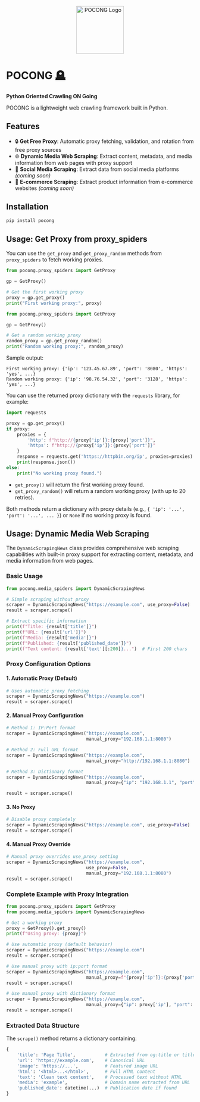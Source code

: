 <p align="center">
  <img src="https://i.ibb.co.com/35P4Nq9x/Screenshot-2025-08-22-at-18-40-11.png?width=128" alt="POCONG Logo" width="128"/>
</p>

# POCONG 🪦
**Python Oriented Crawling ON Going**

POCONG is a lightweight web crawling framework built in Python.

## Features

- 🔒 **Get Free Proxy**: Automatic proxy fetching, validation, and rotation from free proxy sources
- 🌐 **Dynamic Media Web Scraping**: Extract content, metadata, and media information from web pages with proxy support
- 📱 **Social Media Scraping**: Extract data from social media platforms *(coming soon)*
- 🛒 **E-commerce Scraping**: Extract product information from e-commerce websites *(coming soon)*

## Installation
```bash
pip install pocong
```

## Usage: Get Proxy from proxy_spiders

You can use the `get_proxy` and `get_proxy_random` methods from `proxy_spiders` to fetch working proxies.

```python
from pocong.proxy_spiders import GetProxy

gp = GetProxy()

# Get the first working proxy
proxy = gp.get_proxy()
print("First working proxy:", proxy)
```
```python
from pocong.proxy_spiders import GetProxy

gp = GetProxy()

# Get a random working proxy
random_proxy = gp.get_proxy_random()
print("Random working proxy:", random_proxy)
```

Sample output:
```
First working proxy: {'ip': '123.45.67.89', 'port': '8080', 'https': 'yes', ...}
Random working proxy: {'ip': '98.76.54.32', 'port': '3128', 'https': 'yes', ...}
```

You can use the returned proxy dictionary with the `requests` library, for example:

```python
import requests

proxy = gp.get_proxy()
if proxy:
    proxies = {
        'http': f"http://{proxy['ip']}:{proxy['port']}",
        'https': f"http://{proxy['ip']}:{proxy['port']}"
    }
    response = requests.get('https://httpbin.org/ip', proxies=proxies)
    print(response.json())
else:
    print("No working proxy found.")
```

- `get_proxy()` will return the first working proxy found.
- `get_proxy_random()` will return a random working proxy (with up to 20 retries).

Both methods return a dictionary with proxy details (e.g., `{ 'ip': '...', 'port': '...', ... }`) or `None` if no working proxy is found.

## Usage: Dynamic Media Web Scraping

The `DynamicScrapingNews` class provides comprehensive web scraping capabilities with built-in proxy support for extracting content, metadata, and media information from web pages.

### Basic Usage

```python
from pocong.media_spiders import DynamicScrapingNews

# Simple scraping without proxy
scraper = DynamicScrapingNews("https://example.com", use_proxy=False)
result = scraper.scrape()

# Extract specific information
print(f"Title: {result['title']}")
print(f"URL: {result['url']}")
print(f"Media: {result['media']}")
print(f"Published: {result['published_date']}")
print(f"Text content: {result['text'][:200]}...")  # First 200 chars
```

### Proxy Configuration Options

#### 1. Automatic Proxy (Default)
```python
# Uses automatic proxy fetching
scraper = DynamicScrapingNews("https://example.com")
result = scraper.scrape()
```

#### 2. Manual Proxy Configuration
```python
# Method 1: IP:Port format
scraper = DynamicScrapingNews("https://example.com", 
                              manual_proxy="192.168.1.1:8080")

# Method 2: Full URL format
scraper = DynamicScrapingNews("https://example.com", 
                              manual_proxy="http://192.168.1.1:8080")

# Method 3: Dictionary format
scraper = DynamicScrapingNews("https://example.com", 
                              manual_proxy={"ip": "192.168.1.1", "port": "8080"})

result = scraper.scrape()
```

#### 3. No Proxy
```python
# Disable proxy completely
scraper = DynamicScrapingNews("https://example.com", use_proxy=False)
result = scraper.scrape()
```

#### 4. Manual Proxy Override
```python
# Manual proxy overrides use_proxy setting
scraper = DynamicScrapingNews("https://example.com", 
                              use_proxy=False, 
                              manual_proxy="192.168.1.1:8080")
result = scraper.scrape()
```

### Complete Example with Proxy Integration

```python
from pocong.proxy_spiders import GetProxy
from pocong.media_spiders import DynamicScrapingNews

# Get a working proxy
proxy = GetProxy().get_proxy()
print(f"Using proxy: {proxy}")

# Use automatic proxy (default behavior)
scraper = DynamicScrapingNews("https://example.com")
result = scraper.scrape()

# Use manual proxy with ip:port format
scraper = DynamicScrapingNews("https://example.com", 
                              manual_proxy=f"{proxy['ip']}:{proxy['port']}")
result = scraper.scrape()

# Use manual proxy with dictionary format
scraper = DynamicScrapingNews("https://example.com", 
                              manual_proxy={"ip": proxy['ip'], "port": proxy['port']})
result = scraper.scrape()
```

### Extracted Data Structure

The `scrape()` method returns a dictionary containing:

```python
{
    'title': 'Page Title',           # Extracted from og:title or title tag
    'url': 'https://example.com',    # Canonical URL
    'image': 'https://...',          # Featured image URL
    'html': '<html>...</html>',      # Full HTML content
    'text': 'Clean text content',    # Processed text without HTML
    'media': 'example',              # Domain name extracted from URL
    'published_date': datetime(...)  # Publication date if found
}
```
